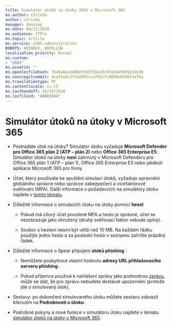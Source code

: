 ```yaml
---
title: Simulátor útoků na útoky 2681 v Microsoft 365
ms.author: chrisda
author: chrisda
manager: dansimp
ms.date: 04/21/2020
ms.audience: ITPro
ms.topic: article
ms.service: o365-administration
ROBOTS: NOINDEX, NOFOLLOW
localization_priority: Normal
ms.custom:
- "2681"
ms.assetid: ''
ms.openlocfilehash: 7b48abea3400e3565f2ba33c97e24e5b9923eb3b
ms.sourcegitcommit: 4caf5e6c2fee2903ccaf92cfc9006eb580faa7ba
ms.translationtype: MT
ms.contentlocale: cs-CZ
ms.lasthandoff: 10/29/2020
ms.locfileid: "48801544"
---
```

# <a name="attack-simulator-in-microsoft-365"></a>Simulátor útoků na útoky v Microsoft 365

- Postrádáte útok na útoky? Simulátor útoku vyžaduje **Microsoft Defender pro Office 365 plán 2 (ATP – plán 2)** nebo **Office 365 Enterprise E5** . Simulátor útoků na útoky **není** zahrnutý v Microsoft Defenderu pro Office 365 plán 1 (ATP – plán 1), Office 365 Enterprise E3 nebo jakékoli aplikace Microsoft 365 pro firmy.

- Účet, který používáte ke spuštění simulaci útoků, vyžaduje oprávnění globálního správce nebo správce zabezpečení a vícefaktorové ověřování (MFA). Další informace o požadavcích na simulátory útoku najdete v [tomto tématu](https://docs.microsoft.com/microsoft-365/security/office-365-security/attack-simulator).

- Důležité informace o simulacích útoku na útoky pomocí **hesel**

  - Pokud má cílový účet povolené MFA a heslo je správné, účet se nezobrazuje jako ohrožený (druhý ověřovací faktor nebude úplný).

  - Soubor s heslem nesmí být větší než 10 MB. Na každém řádku použijte jedno heslo a za poslední heslo v seznamu zahrňte prázdný řádek.

- Důležité informace o Spear připojení **útoků phishing** :

  - Nemůžete poskytnout vlastní hodnotu **adresy URL přihlašovacího serveru phishing** .

  - Pokud příjemce používá k nahlášení zprávy jako podvodnou [zprávu,](https://docs.microsoft.com/microsoft-365/security/office-365-security/enable-the-report-message-add-in) může se stát, že pro zprávu nebudete dostávat upozornění (protože jde o simulovaný útok).

- Sestavy: po dokončení simulovaného útoku můžete sestavu zobrazit kliknutím na **Podrobnosti o útoku** .

- Podrobné pokyny a nové funkce v simulátoru útoku najdete v tématu [simulátor útoků na útoky v Microsoft 365](https://docs.microsoft.com/microsoft-365/security/office-365-security/attack-simulator).
